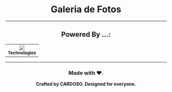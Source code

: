 <div align="center">

# Galeria de Fotos  


---

## Powered By ...:

<table align="center">
  <tr>
    <td align="center" valign="middle">
      <img src="https://readme-cdn.xperia.pt/Captura%20de%20ecr%C3%A3%202025-05-08%20172236.png" /><br/>
      <sub><strong>Technologies</strong></sub>
    </td>
  
  </tr>
</table>

---

### Made with ❤️.  
**Crafted by CARDOSO. Designed for everyone.**

</div>
